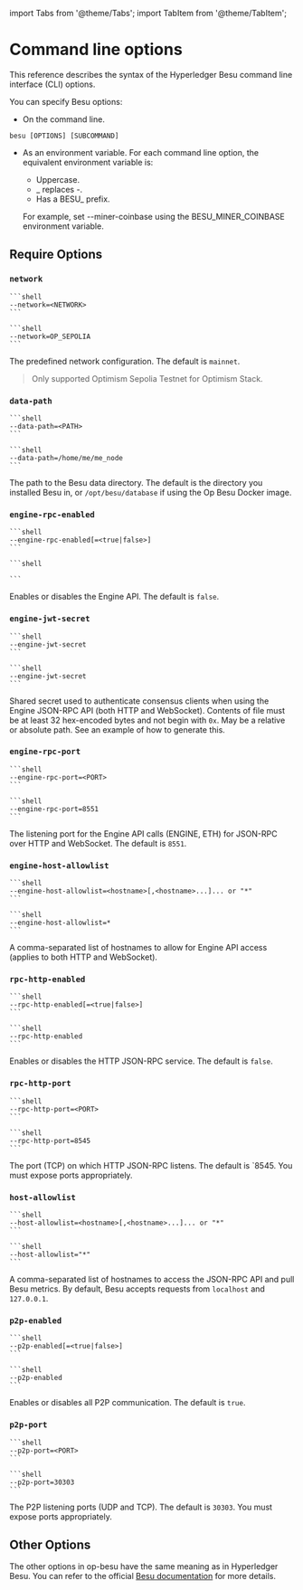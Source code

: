 import Tabs from '@theme/Tabs'; import TabItem from '@theme/TabItem';

# Command line options

This reference describes the syntax of the Hyperledger Besu command line interface (CLI) options.

You can specify Besu options:

- On the command line.

```shell
besu [OPTIONS] [SUBCOMMAND]
```

- As an environment variable. For each command line option, the equivalent environment variable is:

  - Uppercase.
  - _ replaces -.
  - Has a BESU_ prefix.

  For example, set --miner-coinbase using the BESU_MINER_COINBASE environment variable.

## Require Options

### `network`

<Tabs>
<TabItem value="Syntax" label="Syntax" default>

    ```shell
    --network=<NETWORK>
    ```

</TabItem>

<TabItem value="Example" label="Example">

    ```shell
    --network=OP_SEPOLIA
    ```

</TabItem>
</Tabs>

The predefined network configuration. The default is `mainnet`.

> Only supported Optimism Sepolia Testnet for Optimism Stack.

### `data-path`

<Tabs>
<TabItem value="Syntax" label="Syntax" default>

    ```shell
    --data-path=<PATH>
    ```

</TabItem>

<TabItem value="Example" label="Example">

    ```shell
    --data-path=/home/me/me_node
    ```

</TabItem>
</Tabs>

The path to the Besu data directory. The default is the directory you installed Besu in, or `/opt/besu/database` if using the Op Besu Docker image.

### `engine-rpc-enabled`

<Tabs>
<TabItem value="Syntax" label="Syntax" default>

    ```shell
    --engine-rpc-enabled[=<true|false>]
    ```

</TabItem>

<TabItem value="Example" label="Example">

    ```shell

    ```

</TabItem>
</Tabs>

Enables or disables the Engine API. The default is `false`.

### `engine-jwt-secret`

<Tabs>
<TabItem value="Syntax" label="Syntax" default>

    ```shell
    --engine-jwt-secret
    ```

</TabItem>

<TabItem value="Example" label="Example">

    ```shell
    --engine-jwt-secret
    ```

</TabItem>
</Tabs>

Shared secret used to authenticate consensus clients when using the Engine JSON-RPC API (both HTTP and WebSocket). Contents of file must be at least 32 hex-encoded bytes and not begin with `0x`. May be a relative or absolute path. See an example of how to generate this.

### `engine-rpc-port`

<Tabs>
<TabItem value="Syntax" label="Syntax" default>

    ```shell
    --engine-rpc-port=<PORT>
    ```

</TabItem>

<TabItem value="Example" label="Example">

    ```shell
    --engine-rpc-port=8551
    ```

</TabItem>
</Tabs>

The listening port for the Engine API calls (ENGINE, ETH) for JSON-RPC over HTTP and WebSocket. The default is `8551`.

### `engine-host-allowlist`

<Tabs>
<TabItem value="Syntax" label="Syntax" default>

    ```shell
    --engine-host-allowlist=<hostname>[,<hostname>...]... or "*"
    ```

</TabItem>

<TabItem value="Example" label="Example">

    ```shell
    --engine-host-allowlist=*
    ```

</TabItem>
</Tabs>

A comma-separated list of hostnames to allow for Engine API access (applies to both HTTP and WebSocket).

### `rpc-http-enabled`

<Tabs>
<TabItem value="Syntax" label="Syntax" default>

    ```shell
    --rpc-http-enabled[=<true|false>]
    ```

</TabItem>

<TabItem value="Example" label="Example">

    ```shell
    --rpc-http-enabled
    ```

</TabItem>
</Tabs>

Enables or disables the HTTP JSON-RPC service. The default is `false`.

### `rpc-http-port`

<Tabs>
<TabItem value="Syntax" label="Syntax" default>

    ```shell
    --rpc-http-port=<PORT>
    ```

</TabItem>

<TabItem value="Example" label="Example">

    ```shell
    --rpc-http-port=8545
    ```

</TabItem>
</Tabs>

The port (TCP) on which HTTP JSON-RPC listens. The default is `8545. You must expose ports appropriately.

### `host-allowlist`

<Tabs>
<TabItem value="Syntax" label="Syntax" default>

    ```shell
    --host-allowlist=<hostname>[,<hostname>...]... or "*"
    ```

</TabItem>

<TabItem value="Example" label="Example">

    ```shell
    --host-allowlist="*"
    ```

</TabItem>
</Tabs>

A comma-separated list of hostnames to access the JSON-RPC API and pull Besu metrics. By default, Besu accepts requests from `localhost` and `127.0.0.1`.

### `p2p-enabled`

<Tabs>
<TabItem value="Syntax" label="Syntax" default>

    ```shell
    --p2p-enabled[=<true|false>]
    ```

</TabItem>

<TabItem value="Example" label="Example">

    ```shell
    --p2p-enabled
    ```

</TabItem>
</Tabs>

Enables or disables all P2P communication. The default is `true`.

### `p2p-port`

<Tabs>
<TabItem value="Syntax" label="Syntax">

    ```shell
    --p2p-port=<PORT>
    ```

</TabItem>

<TabItem value="Example" label="Example">

    ```shell
    --p2p-port=30303
    ```

</TabItem>
</Tabs>

The P2P listening ports (UDP and TCP). The default is `30303`. You must expose ports appropriately.

## Other Options

The other options in op-besu have the same meaning as in Hyperledger Besu. You can refer to the official [Besu documentation](https://besu.hyperledger.org/public-networks/reference/cli/options) for more details.
